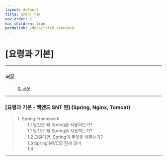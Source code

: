```yaml
---
layout: default
title: 요령과 기본
nav_order: 2
has_children: true
permalink: /docs/trick_standard
---
```


# [요령과 기본]

---
### 서문
> [0. 서문](https://taes-k.github.io/docs/trick_standard/intro/)

--- 

### [요령과 기본 - 백엔드 SNT 편]  (Spring, Nginx, Tomcat)  

> 1\. Spring Framework  
> &nbsp;&nbsp;&nbsp;&nbsp;&nbsp;&nbsp;&nbsp;&nbsp;1.1 당신은 왜 Spring을 사용하는가?  
> &nbsp;&nbsp;&nbsp;&nbsp;&nbsp;&nbsp;&nbsp;&nbsp;1.1 당신은 왜 Spring을 사용하는가?  
> &nbsp;&nbsp;&nbsp;&nbsp;&nbsp;&nbsp;&nbsp;&nbsp;1.2 그렇다면, Spring이 무엇을 해주는가?  
> &nbsp;&nbsp;&nbsp;&nbsp;&nbsp;&nbsp;&nbsp;&nbsp;1.3 Spring MVC의 진짜 의미  
> &nbsp;&nbsp;&nbsp;&nbsp;&nbsp;&nbsp;&nbsp;&nbsp;1.4   

---

